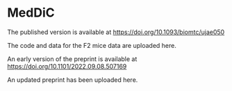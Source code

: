 # MedDiC

The published version is available at https://doi.org/10.1093/biomtc/ujae050

The code and data for the F2 mice data are uploaded here.

An early version of the preprint is available at https://doi.org/10.1101/2022.09.08.507169

An updated preprint has been uploaded here.
